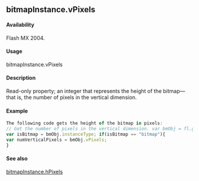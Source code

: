 ## bitmapInstance.vPixels

#### Availability

Flash MX 2004.

#### Usage

bitmapInstance.vPixels

#### Description

Read-only property; an integer that represents the height of the bitmap—that is, the number of pixels in the vertical dimension.

#### Example

```javascript
The following code gets the height of the bitmap in pixels:
// Get the number of pixels in the vertical dimension. var bmObj = fl.getDocumentDOM().selection\[0\];
var isBitmap = bmObj.instanceType; if(isBitmap == "bitmap"){
var numVerticalPixels = bmObj.vPixels;
}

```
#### See also

[bitmapInstance.hPixels](#_bookmark45)
